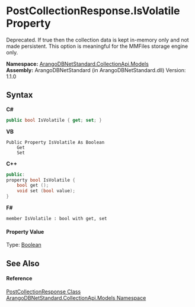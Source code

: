 # PostCollectionResponse.IsVolatile Property 
 

Deprecated. If true then the collection data is kept in-memory only and not made persistent. This option is meaningful for the MMFiles storage engine only.

**Namespace:**&nbsp;<a href="eddef630-2e74-9b99-ee5b-91305adea48b">ArangoDBNetStandard.CollectionApi.Models</a><br />**Assembly:**&nbsp;ArangoDBNetStandard (in ArangoDBNetStandard.dll) Version: 1.1.0

## Syntax

**C#**<br />
``` C#
public bool IsVolatile { get; set; }
```

**VB**<br />
``` VB
Public Property IsVolatile As Boolean
	Get
	Set
```

**C++**<br />
``` C++
public:
property bool IsVolatile {
	bool get ();
	void set (bool value);
}
```

**F#**<br />
``` F#
member IsVolatile : bool with get, set

```


#### Property Value
Type: <a href="https://docs.microsoft.com/dotnet/api/system.boolean" target="_blank" rel="noopener noreferrer">Boolean</a>

## See Also


#### Reference
<a href="0dd08143-258f-1aff-2e22-2fa25fd168f3">PostCollectionResponse Class</a><br /><a href="eddef630-2e74-9b99-ee5b-91305adea48b">ArangoDBNetStandard.CollectionApi.Models Namespace</a><br />